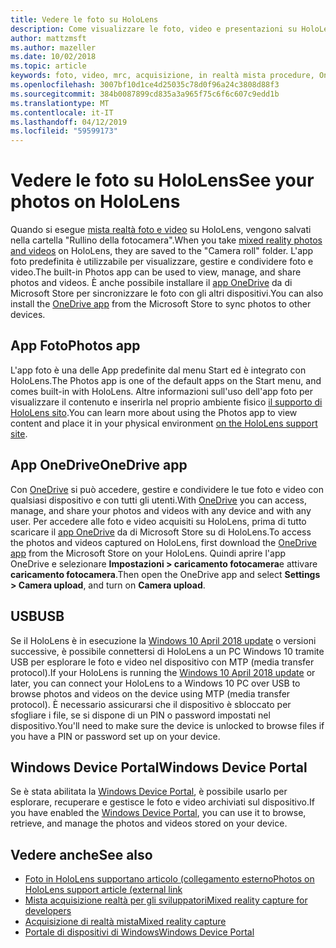 ```yaml
---
title: Vedere le foto su HoloLens
description: Come visualizzare le foto, video e presentazioni su HoloLens e inserirle nel proprio ambiente fisico.
author: mattzmsft
ms.author: mazeller
ms.date: 10/02/2018
ms.topic: article
keywords: foto, video, mrc, acquisizione, in realtà mista procedure, OneDrive, HoloLens, pin, sul posto, presentazione
ms.openlocfilehash: 3007bf10d1ce4d25035c78d0f96a24c3808d88f3
ms.sourcegitcommit: 384b0087899cd835a3a965f75c6f6c607c9edd1b
ms.translationtype: MT
ms.contentlocale: it-IT
ms.lasthandoff: 04/12/2019
ms.locfileid: "59599173"
---
```

# <a name="see-your-photos-on-hololens"></a><span data-ttu-id="21a4b-104">Vedere le foto su HoloLens</span><span class="sxs-lookup"><span data-stu-id="21a4b-104">See your photos on HoloLens</span></span>

<span data-ttu-id="21a4b-105">Quando si esegue [mista realtà foto e video](mixed-reality-capture.md) su HoloLens, vengono salvati nella cartella "Rullino della fotocamera".</span><span class="sxs-lookup"><span data-stu-id="21a4b-105">When you take [mixed reality photos and videos](mixed-reality-capture.md) on HoloLens, they are saved to the "Camera roll" folder.</span></span> <span data-ttu-id="21a4b-106">L'app foto predefinita è utilizzabile per visualizzare, gestire e condividere foto e video.</span><span class="sxs-lookup"><span data-stu-id="21a4b-106">The built-in Photos app can be used to view, manage, and share photos and videos.</span></span> <span data-ttu-id="21a4b-107">È anche possibile installare il [app OneDrive](https://www.microsoft.com/p/onedrive/9wzdncrfj1p3) da di Microsoft Store per sincronizzare le foto con gli altri dispositivi.</span><span class="sxs-lookup"><span data-stu-id="21a4b-107">You can also install the [OneDrive app](https://www.microsoft.com/p/onedrive/9wzdncrfj1p3) from the Microsoft Store to sync photos to other devices.</span></span> 

## <a name="photos-app"></a><span data-ttu-id="21a4b-108">App Foto</span><span class="sxs-lookup"><span data-stu-id="21a4b-108">Photos app</span></span>

<span data-ttu-id="21a4b-109">L'app foto è una delle App predefinite dal menu Start ed è integrato con HoloLens.</span><span class="sxs-lookup"><span data-stu-id="21a4b-109">The Photos app is one of the default apps on the Start menu, and comes built-in with HoloLens.</span></span> <span data-ttu-id="21a4b-110">Altre informazioni sull'uso dell'app foto per visualizzare il contenuto e inserirla nel proprio ambiente fisico [il supporto di HoloLens sito](https://support.microsoft.com/help/12648).</span><span class="sxs-lookup"><span data-stu-id="21a4b-110">You can learn more about using the Photos app to view content and place it in your physical environment [on the HoloLens support site](https://support.microsoft.com/help/12648).</span></span> 

## <a name="onedrive-app"></a><span data-ttu-id="21a4b-111">App OneDrive</span><span class="sxs-lookup"><span data-stu-id="21a4b-111">OneDrive app</span></span>

<span data-ttu-id="21a4b-112">Con [OneDrive](https://onedrive.live.com/) si può accedere, gestire e condividere le tue foto e video con qualsiasi dispositivo e con tutti gli utenti.</span><span class="sxs-lookup"><span data-stu-id="21a4b-112">With [OneDrive](https://onedrive.live.com/) you can access, manage, and share your photos and videos with any device and with any user.</span></span> <span data-ttu-id="21a4b-113">Per accedere alle foto e video acquisiti su HoloLens, prima di tutto scaricare il [app OneDrive](https://www.microsoft.com/p/onedrive/9wzdncrfj1p3) da di Microsoft Store su di HoloLens.</span><span class="sxs-lookup"><span data-stu-id="21a4b-113">To access the photos and videos captured on HoloLens, first download the [OneDrive app](https://www.microsoft.com/p/onedrive/9wzdncrfj1p3) from the Microsoft Store on your HoloLens.</span></span> <span data-ttu-id="21a4b-114">Quindi aprire l'app OneDrive e selezionare **Impostazioni > caricamento fotocamera**e attivare **caricamento fotocamera**.</span><span class="sxs-lookup"><span data-stu-id="21a4b-114">Then open the OneDrive app and select **Settings > Camera upload**, and turn on **Camera upload**.</span></span>

## <a name="usb"></a><span data-ttu-id="21a4b-115">USB</span><span class="sxs-lookup"><span data-stu-id="21a4b-115">USB</span></span> 

<span data-ttu-id="21a4b-116">Se il HoloLens è in esecuzione la [Windows 10 April 2018 update](release-notes-april-2018.md) o versioni successive, è possibile connettersi di HoloLens a un PC Windows 10 tramite USB per esplorare le foto e video nel dispositivo con MTP (media transfer protocol).</span><span class="sxs-lookup"><span data-stu-id="21a4b-116">If your HoloLens is running the [Windows 10 April 2018 update](release-notes-april-2018.md) or later, you can connect your HoloLens to a Windows 10 PC over USB to browse photos and videos on the device using MTP (media transfer protocol).</span></span> <span data-ttu-id="21a4b-117">È necessario assicurarsi che il dispositivo è sbloccato per sfogliare i file, se si dispone di un PIN o password impostati nel dispositivo.</span><span class="sxs-lookup"><span data-stu-id="21a4b-117">You'll need to make sure the device is unlocked to browse files if you have a PIN or password set up on your device.</span></span> 

## <a name="windows-device-portal"></a><span data-ttu-id="21a4b-118">Windows Device Portal</span><span class="sxs-lookup"><span data-stu-id="21a4b-118">Windows Device Portal</span></span>

<span data-ttu-id="21a4b-119">Se è stata abilitata la [Windows Device Portal](using-the-windows-device-portal.md#mixed-reality-capture), è possibile usarlo per esplorare, recuperare e gestisce le foto e video archiviati sul dispositivo.</span><span class="sxs-lookup"><span data-stu-id="21a4b-119">If you have enabled the [Windows Device Portal](using-the-windows-device-portal.md#mixed-reality-capture), you can use it to browse, retrieve, and manage the photos and videos stored on your device.</span></span>

## <a name="see-also"></a><span data-ttu-id="21a4b-120">Vedere anche</span><span class="sxs-lookup"><span data-stu-id="21a4b-120">See also</span></span>

* [<span data-ttu-id="21a4b-121">Foto in HoloLens supportano articolo (collegamento esterno</span><span class="sxs-lookup"><span data-stu-id="21a4b-121">Photos on HoloLens support article (external link</span></span>](https://support.microsoft.com/help/12648)
* [<span data-ttu-id="21a4b-122">Mista acquisizione realtà per gli sviluppatori</span><span class="sxs-lookup"><span data-stu-id="21a4b-122">Mixed reality capture for developers</span></span>](mixed-reality-capture-for-developers.md)
* [<span data-ttu-id="21a4b-123">Acquisizione di realtà mista</span><span class="sxs-lookup"><span data-stu-id="21a4b-123">Mixed reality capture</span></span>](mixed-reality-capture.md)
* [<span data-ttu-id="21a4b-124">Portale di dispositivi di Windows</span><span class="sxs-lookup"><span data-stu-id="21a4b-124">Windows Device Portal</span></span>](using-the-windows-device-portal.md)
